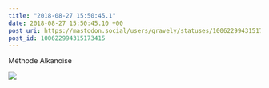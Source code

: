 ```yaml
---
title: "2018-08-27 15:50:45.1"
date: 2018-08-27 15:50:45.10 +00
post_uri: https://mastodon.social/users/gravely/statuses/100622994315173415
post_id: 100622994315173415
---
```

Méthode Alkanoise


![](/images/5834504.jpeg)

